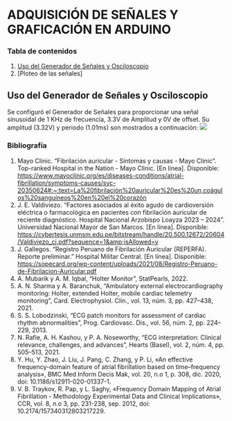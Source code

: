 # ADQUISICIÓN DE SEÑALES Y GRAFICACIÓN EN ARDUINO

### Tabla de contenidos
1. [Uso del Generador de Señales y Osciloscopio](https://github.com/diego-taquiri/ISB-equipo11/blob/main/Documentaci%C3%B3n/Laboratorio%202/README.md#uso-del-generador-de-se%C3%B1ales-y-osciloscopio)
2. [Ploteo de las señales]
   
## Uso del Generador de Señales y Osciloscopio
Se configuró el Generador de Señales para proporcionar una señal sinusoidal de 1 KHz de frecuencia, 3.3V de Amplitud y 0V de offset. Su amplitud (3.32V) y periodo (1.01ms) son mostrados a continuación:
![](Documentación/Laboratorio2/0001.jpeg)


### Bibliografía

1. Mayo Clinic. “Fibrilación auricular - Síntomas y causas - Mayo Clinic”. Top-ranked Hospital in the Nation - Mayo Clinic. [En línea]. Disponible: https://www.mayoclinic.org/es/diseases-conditions/atrial-fibrillation/symptoms-causes/syc-20350624#:~:text=La%20fibrilación%20auricular%20es%20un,coágulos%20sanguíneos%20en%20el%20corazón
2. J. E. Valdiviezo. “Factores asociados al éxito agudo de cardioversión eléctrica o farmacológica en pacientes con fibrilación auricular de reciente diagnóstico. Hospital Nacional Arzobispo Loayza 2023 – 2024”. Universidad Nacional Mayor de San Marcos. [En línea]. Disponible: https://cybertesis.unmsm.edu.pe/bitstream/handle/20.500.12672/20604/Valdiviezo_cj.pdf?sequence=1&amp;isAllowed=y 
3. J. Gallegos. “Registro Peruano de Fibrilación Auricular (REPERFA). Reporte preliminar.” Hospital Militar Central. [En línea]. Disponible: https://sopecard.org/wp-content/uploads/2021/08/Registro-Peruano-de-Fibrilacion-Auricular.pdf
4. A. Mubarik y A. M. Iqbal, “Holter Monitor”, StatPearls, 2022.
5. A. N. Sharma y A. Baranchuk, “Ambulatory external electrocardiography monitoring: Holter, extended Holter, mobile cardiac telemetry monitoring”, Card. Electrophysiol. Clin., vol. 13, núm. 3, pp. 427–438, 2021.
6. S. S. Lobodzinski, “ECG patch monitors for assessment of cardiac rhythm abnormalities”, Prog. Cardiovasc. Dis., vol. 56, núm. 2, pp. 224–229, 2013.
7. N. Rafie, A. H. Kashou, y P. A. Noseworthy, “ECG interpretation: Clinical relevance, challenges, and advances”, Hearts (Basel), vol. 2, núm. 4, pp. 505–513, 2021.
8. Y. Hu, Y. Zhao, J. Liu, J. Pang, C. Zhang, y P. Li, «An effective frequency-domain feature of atrial fibrillation based on time–frequency analysis», BMC Med Inform Decis Mak, vol. 20, n.o 1, p. 308, dic. 2020, doi: 10.1186/s12911-020-01337-1.
9. V. B. Traykov, R. Pap, y L. Saghy, «Frequency Domain Mapping of Atrial Fibrillation - Methodology Experimental Data and Clinical Implications», CCR, vol. 8, n.o 3, pp. 231-238, sep. 2012, doi: 10.2174/157340312803217229.
